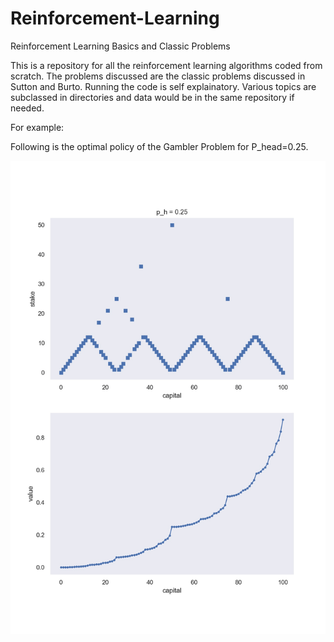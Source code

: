 # Reinforcement-Learning
Reinforcement Learning Basics and Classic Problems

This is a repository for all the reinforcement learning algorithms coded from scratch.
The problems discussed are the classic problems discussed in Sutton and Burto.
Running the code is self explainatory. Various topics are subclassed in directories and data would be in the same repository if needed.


For example:

Following is the optimal policy of the Gambler Problem for P_head=0.25.


![alt text](https://github.com/samarthsing/Reinforcement-Learning/blob/master/Dynamic-Programming/gambler_example_p%3D0.25.jpg)

